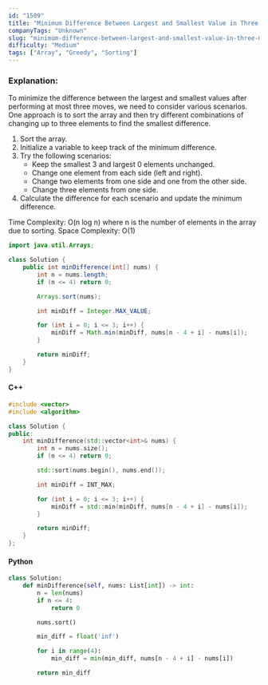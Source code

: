 ```yaml
---
id: "1509"
title: "Minimum Difference Between Largest and Smallest Value in Three Moves"
companyTags: "Unknown"
slug: "minimum-difference-between-largest-and-smallest-value-in-three-moves"
difficulty: "Medium"
tags: ["Array", "Greedy", "Sorting"]
---
```


### Explanation:
To minimize the difference between the largest and smallest values after performing at most three moves, we need to consider various scenarios. One approach is to sort the array and then try different combinations of changing up to three elements to find the smallest difference.

1. Sort the array.
2. Initialize a variable to keep track of the minimum difference.
3. Try the following scenarios:
   - Keep the smallest 3 and largest 0 elements unchanged.
   - Change one element from each side (left and right).
   - Change two elements from one side and one from the other side.
   - Change three elements from one side.
4. Calculate the difference for each scenario and update the minimum difference.

Time Complexity: O(n log n) where n is the number of elements in the array due to sorting.
Space Complexity: O(1)

```java
import java.util.Arrays;

class Solution {
    public int minDifference(int[] nums) {
        int n = nums.length;
        if (n <= 4) return 0;

        Arrays.sort(nums);

        int minDiff = Integer.MAX_VALUE;

        for (int i = 0; i <= 3; i++) {
            minDiff = Math.min(minDiff, nums[n - 4 + i] - nums[i]);
        }

        return minDiff;
    }
}
```

#### C++
```cpp
#include <vector>
#include <algorithm>

class Solution {
public:
    int minDifference(std::vector<int>& nums) {
        int n = nums.size();
        if (n <= 4) return 0;

        std::sort(nums.begin(), nums.end());

        int minDiff = INT_MAX;

        for (int i = 0; i <= 3; i++) {
            minDiff = std::min(minDiff, nums[n - 4 + i] - nums[i]);
        }

        return minDiff;
    }
};
```

#### Python
```python
class Solution:
    def minDifference(self, nums: List[int]) -> int:
        n = len(nums)
        if n <= 4:
            return 0

        nums.sort()

        min_diff = float('inf')

        for i in range(4):
            min_diff = min(min_diff, nums[n - 4 + i] - nums[i])

        return min_diff
```
